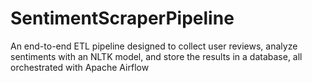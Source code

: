 # SentimentScraperPipeline
An end-to-end ETL pipeline designed to collect user reviews, analyze sentiments with an NLTK model, and store the results in a database, all orchestrated with Apache Airflow
